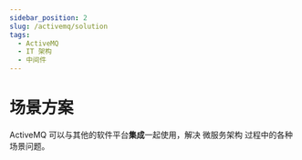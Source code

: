 ```yaml
---
sidebar_position: 2
slug: /activemq/solution
tags:
  - ActiveMQ 
  - IT 架构
  - 中间件
---
```


# 场景方案

ActiveMQ 可以与其他的软件平台**集成**一起使用，解决 微服务架构 过程中的各种场景问题。


